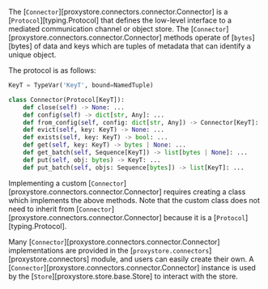 The [`Connector`][proxystore.connectors.connector.Connector] is a
[`Protocol`][typing.Protocol] that defines the low-level
interface to a mediated communication channel or object store.
The [`Connector`][proxystore.connectors.connector.Connector] methods operate
of [`bytes`][bytes] of data and keys which are tuples of metadata that can
identify a unique object.

The protocol is as follows:
```python
KeyT = TypeVar('KeyT', bound=NamedTuple)

class Connector(Protocol[KeyT]):
    def close(self) -> None: ...
    def config(self) -> dict[str, Any]: ...
    def from_config(self, config: dict[str, Any]) -> Connector[KeyT]: ...
    def evict(self, key: KeyT) -> None: ...
    def exists(self, key: KeyT) -> bool: ...
    def get(self, key: KeyT) -> bytes | None: ...
    def get_batch(self, Sequence[KeyT]) -> list[bytes | None]: ...
    def put(self, obj: bytes) -> KeyT: ...
    def put_batch(self, objs: Sequence[bytes]) -> list[KeyT]: ...
```
Implementing a custom [`Connector`][proxystore.connectors.connector.Connector]
requires creating a class which implements the above methods. Note that
the custom class does not need to inherit from
[`Connector`][proxystore.connectors.connector.Connector] because it is a
[`Protocol`][typing.Protocol].

Many [`Connector`][proxystore.connectors.connector.Connector] implementations
are provided in the [`proxystore.connectors`][proxystore.connectors] module,
and users can easily create their own.
A [`Connector`][proxystore.connectors.connector.Connector] instance is used
by the [`Store`][proxystore.store.base.Store] to interact with the store.
